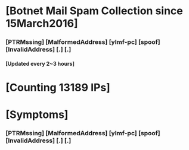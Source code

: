 # [Botnet Mail Spam Collection since 15March2016]
### [PTRMssing] [MalformedAddress] [ylmf-pc] [spoof] [InvalidAddress] [.] [.]
#### [Updated every 2~3 hours]

# [Counting 13189 IPs]

# [Symptoms] 
###   [PTRMssing] [MalformedAddress] [ylmf-pc] [spoof] [InvalidAddress] [.] [.]
